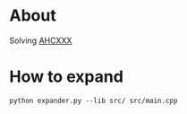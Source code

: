 # About

Solving [AHCXXX](https://atcoder.jp/contests/ahc001/tasks/ahc001_a)

# How to expand

```
python expander.py --lib src/ src/main.cpp
```
